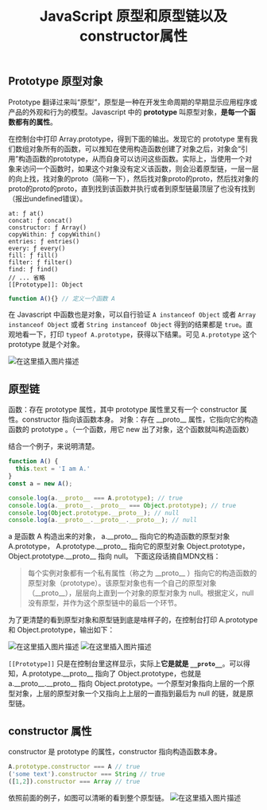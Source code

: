 ﻿---
slug: 20211218
title: JavaScript 原型和原型链以及constructor属性
authors: mcx
tags: [Javascript, 笔记]
---

## Prototype 原型对象
Prototype 翻译过来叫“原型”，原型是一种在开发生命周期的早期显示应用程序或产品的外观和行为的模型。Javascript 中的 **prototype** 叫原型对象，**是每一个函数都有的属性**。

<!--truncate-->

在控制台中打印 Array.prototype，得到下面的输出。发现它的 prototype 里有我们数组对象所有的函数，可以推知在使用构造函数创建了对象之后，对象会“引用”构造函数的prototype，从而自身可以访问这些函数。实际上，当使用一个对象来访问一个函数时，如果这个对象没有定义该函数，则会沿着原型链，一层一层的向上找，找对象的proto（简称一下），然后找对象proto的proto，然后找对象的proto的proto的proto，直到找到该函数并执行或者到原型链最顶层了也没有找到（报出undefined错误）。


```
at: ƒ at()
concat: ƒ concat()
constructor: ƒ Array()
copyWithin: ƒ copyWithin()
entries: ƒ entries()
every: ƒ every()
fill: ƒ fill()
filter: ƒ filter()
find: ƒ find()
// ... 省略
[[Prototype]]: Object
```

```javascript
function A(){} // 定义一个函数 A
```
在 Javascript 中函数也是对象，可以自行验证 `A instanceof Object` 或者 `Array instanceof Object` 或者 `String instanceof Object` 得到的结果都是 `true`。直观地看一下，打印 `typeof A.prototype`，获得以下结果。可见 `A.prototype` 这个 prototype 就是个对象。

![在这里插入图片描述](https://img-blog.csdnimg.cn/8d8a2c62bd3f43ff937258266e0c381f.png)
## 原型链
函数：存在 prototype 属性，其中 prototype 属性里又有一个 constructor 属性。constructor 指向该函数本身。
对象：存在 \_\_proto\_\_ 属性，它指向它的构造函数的 prototype 。（一个函数，用它 new 出了对象，这个函数就叫构造函数）

结合一个例子，来说明清楚。
```javascript
function A() {
  this.text = 'I am A.'
}
const a = new A();

console.log(a.__proto__ === A.prototype); // true
console.log(a.__proto__.__proto__ === Object.prototype); // true
console.log(Object.prototype.__proto__); // null
console.log(a.__proto__.__proto__.__proto__); // null
```
a 是函数 A 构造出来的对象， a.__proto\_\_ 指向它的构造函数的原型对象 A.prototype， A.prototype.__proto\_\_ 指向它的原型对象 Object.prototype，Object.prototype.\_\_proto\_\_ 指向 null。
下面这段话摘自MDN文档：

> 每个实例对象都有一个私有属性（称之为 \_\_proto__ ）指向它的构造函数的原型对象（prototype）。该原型对象也有一个自己的原型对象（\_\_proto__），层层向上直到一个对象的原型对象为 null。根据定义，null 没有原型，并作为这个原型链中的最后一个环节。

为了更清楚的看到原型对象和原型链到底是啥样子的，在控制台打印 A.prototype 和 Object.prototype，输出如下：

![在这里插入图片描述](https://img-blog.csdnimg.cn/bcb5953c448946138b293e55085a32e2.png?x-oss-process=image/watermark,type_d3F5LXplbmhlaQ,shadow_50,text_Q1NETiBAI1VuZGVmaW5lZA==,size_10,color_FFFFFF,t_70,g_se,x_16) ![在这里插入图片描述](https://img-blog.csdnimg.cn/4a9171e31bec4dd5aa96b70a589a842a.png?x-oss-process=image/watermark,type_d3F5LXplbmhlaQ,shadow_50,text_Q1NETiBAI1VuZGVmaW5lZA==,size_16,color_FFFFFF,t_70,g_se,x_16)

`[[Prototype]]` 只是在控制台里这样显示，实际上**它是就是 `__proto__`**。可以得知，A.prototype.__proto\_\_ 指向了 Object.prototype，也就是 a.__proto\_\_.__proto\_\_ 指向 Object.prototype。一个原型对象指向上层的一个原型对象，上层的原型对象一个又指向上上层的一直指到最后为 null 的链，就是原型链。

## constructor 属性
constructor 是 prototype 的属性，constructor 指向构造函数本身。
```javascript
A.prototype.constructor === A // true
('some text').constructor === String // true
([1,2]).constructor === Array // true
```
依照前面的例子，如图可以清晰的看到整个原型链。
![在这里插入图片描述](https://img-blog.csdnimg.cn/71f2937e839b464fa037e665ba4af8fb.png?x-oss-process=image/watermark,type_d3F5LXplbmhlaQ,shadow_50,text_Q1NETiBAI1VuZGVmaW5lZA==,size_19,color_FFFFFF,t_70,g_se,x_16)

